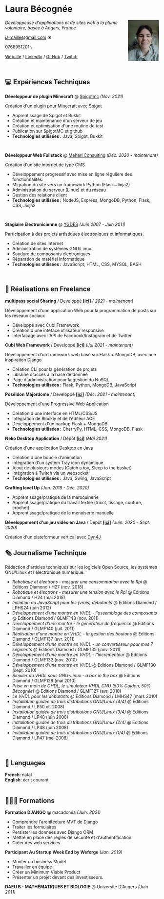 # Laura Bécognée

<img src="IMG_20210119_123443.jpg" width="20%" height="auto" align="right">

_Développeuse d'applications et de sites web à la plume volontaire, basée à Angers, France_ <br>

jaimaille@gmail.com ✉

0768951201 📞

[Website](https://ours-agile.com/) / [LinkedIn](https://www.linkedin.com/in/laura-b%C3%A9cogn%C3%A9e/) / [GitHub](https://github.com/Aqueuse) / [Twitch](https://twitch.tv/aqueuse/)

<br>

## 💻 Expériences Techniques

**Développeur de plugin Minecraft** @ [Spigotmc](https://www.spigotmc.org/resources/neverenoughgiftcard.97597/) _(Nov. 2021)_

Création d'un plugin pour Minecraft avec Spigot
  - Apprentissage de Spigot et Bukkit
  - Création et maintenance d'un serveur de jeu
  - Création et optimisation d'une routine de test
  - Publication sur SpigotMC et github
  -  **Technologies utilisées :** Java, Spigot, Bukkit
<br>


**Développeur Web Fullstack** @ [Mehari Consulting](http://mehari-consulting.com) _(Déc. 2020 - maintenant)_

Création d'un site internet de type CMS
  -  Développement progressif avec mise en ligne régulière des fonctionnalités.
  -  Migration du site vers un framework Python (Flask+Jinja2)
  -  Administration du serveur (Linux) et du réseau
  -  Gestion des relations client
  -  **Technologies utilisées :** NodeJS, Express, MongoDB, Python, Flask, CSS, Jinja2
<br>

**Stagiaire Electronicienne** @ [YGDES](http://ygdes.com/) _(Juin 2007 - Juin 2011)_ <br>

Participation à des projets artistiques électroniques et informatiques.
  - Création de sites internet
  - Administration de systèmes GNU/Linux
  - Soudure de composants électroniques
  - Réparation de matériel informatique
  -  **Technologies utilisées :** JavaScript, HTML, CSS, MYSQL, BASH
<br>
    
## 🚀 Réalisations en Freelance

**multipass social Sharing** / Developpé [**[ici]**](https://github.com/Aqueuse/multipass-social-sharing) _( 2021 - maintenant)_

Développement d'une application Web pour la programmation de posts sur les réseaux sociaux
  - Développé avec Cubi Framework
  - Création d'une inteface utilisateur responsive
  - Interfacage avec l'API de Facebook/Instagram et de Twitter


**Cubi Web Framework** / Developpé [**[ici]**](https://github.com/Aqueuse/Cubi) _(Jui 2021 - maintenant)_

Développement d'un framework web basé sur Flask + MongoDB, avec une inspiration Django
  - Création CLI pour la génération de projets
  - Librairie d'accès à la base de donnée
  - Page d'administration pour la gestion du NoSQL
  -  **Technologies utilisées :** Flask, Python, MongoDB, JavaScript


**Poséidon Majordome** / Developpé [**[ici]**](https://github.com/Aqueuse/PoseidonMajordome) _(Déc. 2021 - maintenant)_

Développement d'une Progressive Web Application
  - Création d'une interface en HTML/CSS/JS
  - Intégration de Blockly et de l'éditeur ACE
  - Développement d'un backup Flask + MongoDB
  -  **Technologies utilisées :** CherryPy, HTML, CSS, MongoDB, Flask


**Neko Desktop Application** / Dépôt [**[ici]**](https://github.com/Aqueuse/NekoV2) _(Mai 2021)_

Création d'une application Desktop en Java 
  - Création d'une boucle d'animation
  - Intégration d'un system Tray icon dynamique
  - Ajout de plusieurs modes (Catch a toy, Sleep to the basket)
  - Intégration à Twitch via un websocket
  -  **Technologies utilisées :** Java, Swing, JavaScript


**Crafting level Up** _(Jan. 2018 - Déc. 2020)_
  - Apprentissage/pratique de la maroquinerie
  - Apprentissage/pratique du travail textile (tricot, tissage, couture, crochet)
  - Apprentissage/pratique de la menuiserie manuelle


**Développement d'un jeu vidéo en Java**  / Dépôt [**[ici]**](https://github.com/Aqueuse/Sky-Above-Prototype) _(Juin. 2020 - Sept. 2020)_

Création d'un plateformeur vertical avec [Dyn4J](https://github.com/dyn4j/dyn4j)
<br>

## 🗞 Journalisme Technique

Rédaction d'articles techniques sur les logiciels Open Source, les systèmes GNU/Linux et l'électronique numérique. 

  - _Robotique et électrons - mesurer une consommation avec le Rpi_ @ Editions Diamond / H27 (nov. 2018)
  - _Robotique et électrons - mesurer une tension avec le Rpi_ @ Editions Diamond / H24 (mai 2018)
  - _Initiation au JavaScript pour les (vrais) débutants_ @ Editions Diamond / LPHS24 (juin 2012)
  - _Développement d'une montre en VHDL - l'assemblage des composants_ @ Editions Diamond / GLMF143 (nov. 2011)
  - _Développement d'une montre - le générateur de fréquence_ @ Editions Diamond / GLMF140 (juil. 2011)
  - _Réalisation d'une montre en VHDL - la gestion des boutons_ @ Editions Diamond / GLMF137 (avr. 2011)
  - _Développement d'une montre en VHDL - un convertisseur pour mes 7 segments_ @ Editions Diamond / GLMF135 (janv. 2011)
  - _Développement d'une montre en VHDL - l'incrémenteur_ @ Editions Diamond / GLMF132 (nov. 2010)
  - _Développement d'une montre en VHDL_ @ Editions Diamond / GLMF130 (sept. 2010)
  - _Simuler du VHDL sous GNU-Linux - a box in the box_ @ Editions Diamond / GLMF128 (mai 2010)
  - _Prise en main de GHDL, le simulateur VHDL GNU (50% Guidon, 50% Bécognée)_ @ Editions Diamond / GLMF127 (avr. 2010)
  - _Le VHDL pour les débutants_ @ Editions Diamond / LMHS47 (mars 2010)
  - _Installation guidée de trois distributions GNU/Linux (4/4)_ @ Editions Diamond / LP50 ct. 2008)
  - _Installation guidée de trois distributions GNU/Linux (3/4)_ @ Editions Diamond / LP48 (juin 2008)
  - _installation guidée de trois distributions GNU/Linux (2/4)_ @ Editions Diamond / LP48 (juin 2008)
  - _Installation guidée de trois distributions GNU/Linux (1/4)_ @ Editions Diamond / LP47 (mai 2008)

  
  <br>

## 💬 Languages

**French**: natal <br>
**English**: écrit courant<br><br>

## 👩🏼‍🎓 Formations

**Formation DJANGO** @ macadomia _(Juin. 2021)_
  - Comprendre l'architecture MVT de Django
  - Traiter les formulaires
  - Persister les données avec Django ORM
  - Mettre en place des règles de sécurité et d'authentification
  - Créer des web services

**Participant Au Startup Week End by Weforge** _(Jan. 2019)_ 
  - Monter un business Model 
  - Travailler en équipe 
  - Créer un Minimum Viable Product 
  - Présenter un projet devant des investisseurs.

**DAEU B - MATHÉMATIQUES ET BIOLOGIE** @ Université D'Angers _(Juin 2011)_ 
